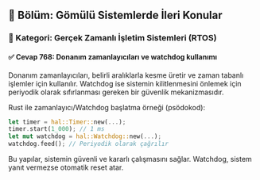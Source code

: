 ## 📘 Bölüm: Gömülü Sistemlerde İleri Konular
### 🔹 Kategori: Gerçek Zamanlı İşletim Sistemleri (RTOS)
#### ✅ Cevap 768: Donanım zamanlayıcıları ve watchdog kullanımı

Donanım zamanlayıcıları, belirli aralıklarla kesme üretir ve zaman tabanlı işlemler için kullanılır. Watchdog ise sistemin kilitlenmesini önlemek için periyodik olarak sıfırlanması gereken bir güvenlik mekanizmasıdır.

Rust ile zamanlayıcı/Watchdog başlatma örneği (psödokod):
```rust
let timer = hal::Timer::new(...);
timer.start(1_000); // 1 ms
let mut watchdog = hal::Watchdog::new(...);
watchdog.feed(); // Periyodik olarak çağrılır
```
Bu yapılar, sistemin güvenli ve kararlı çalışmasını sağlar. Watchdog, sistem yanıt vermezse otomatik reset atar.
